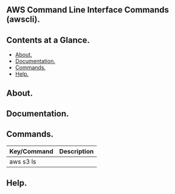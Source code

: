 ## AWS Command Line Interface Commands (awscli).





## Contents at a Glance.
* [About.](#about)
* [Documentation.](#documentation)
* [Commands.](#commands)
* [Help.](#help)





## About.





## Documentation.





## Commands.

| Key/Command                                                        | Description                                                             |
| ------------------------------------------------------------------ | ----------------------------------------------------------------------- |
| aws s3 ls                                                          |                                                                         |





## Help.
